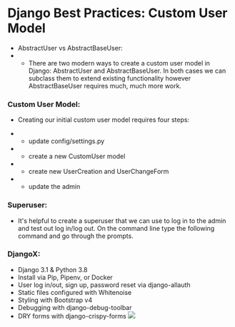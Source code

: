# Django Best Practices: Custom User Model

- AbstractUser vs AbstractBaseUser:
- - There are two modern ways to create a custom user model in Django: AbstractUser and AbstractBaseUser. In both cases we can subclass them to extend existing functionality however AbstractBaseUser requires much, much more work.

### Custom User Model:
- Creating our initial custom user model requires four steps:

- - update config/settings.py
- - create a new CustomUser model
- - create new UserCreation and UserChangeForm
- - update the admin

### Superuser:
- It's helpful to create a superuser that we can use to log in to the admin and test out log in/log out. On the command line type the following command and go through the prompts.


### DjangoX:
- Django 3.1 & Python 3.8
- Install via Pip, Pipenv, or Docker
- User log in/out, sign up, password reset via django-allauth
- Static files configured with Whitenoise
- Styling with Bootstrap v4
- Debugging with django-debug-toolbar
- DRY forms with django-crispy-forms
![](https://github.com/wsvincent/djangox/raw/master/homepage.png)